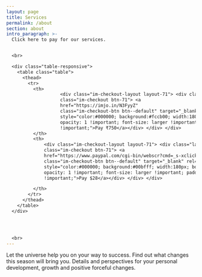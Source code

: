 ```yaml
---
layout: page
title: Services
permalink: /about
section: about
intro_paragraph: >-
  Click here to pay for our services. 


  <br>

  <div class="table-responsive">          
    <table class="table">
      <thead>
        <tr>
          <th>    
                    <div class="im-checkout-layout layout-71"> <div class="layout-vertical"> <div
                    class="im-checkout btn-71"> <a
                    href="https://imjo.in/N3FyyZ"
                    class="im-checkout-btn btn--default" target="_blank" rel="modal"
                    style="color:#000000; background:#fccb00; width:180px; border-radius:4px;
                    opacity: 1 !important; font-size: larger !important; padding: 20px
                    !important;">Pay ₹750</a></div> </div> </div>
          </th>
          <th>
              <div class="im-checkout-layout layout-71"> <div class="layout-vertical"> <div
              class="im-checkout btn-71"> <a
              href="https://www.paypal.com/cgi-bin/webscr?cmd=_s-xclick&hosted_button_id=TRPX2SDXSUPTA"
              class="im-checkout-btn btn--default" target="_blank" rel="modal"
              style="color:#000000; background:#00bfff; width:180px; border-radius:4px;
              opacity: 1 !important; font-size: larger !important; padding: 20px
              !important;">Pay $28</a></div> </div> </div> 

          </th>
        </tr>
      </thead>
    </table>
  </div>

  


  <br>
---
```

Let the universe help you on your way to success. Find out what changes this season will bring you. Details and perspectives for your personal development, growth and positive forceful changes.
